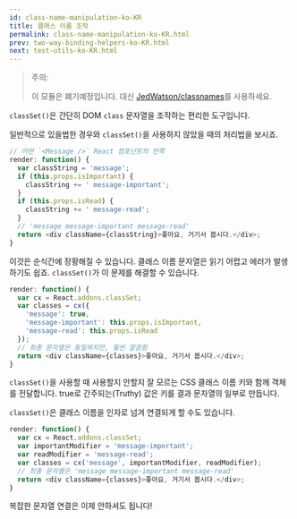 ```yaml
---
id: class-name-manipulation-ko-KR
title: 클래스 이름 조작
permalink: class-name-manipulation-ko-KR.html
prev: two-way-binding-helpers-ko-KR.html
next: test-utils-ko-KR.html
---
```


> 주의:
>
> 이 모듈은 폐기예정입니다. 대신 [JedWatson/classnames](https://github.com/JedWatson/classnames)를 사용하세요.

`classSet()`은 간단히 DOM `class` 문자열을 조작하는 편리한 도구입니다.

일반적으로 있을법한 경우와 `classSet()`을 사용하지 않았을 때의 처리법을 보시죠.

```javascript
// 어떤 `<Message />` React 컴포넌트의 안쪽
render: function() {
  var classString = 'message';
  if (this.props.isImportant) {
    classString += ' message-important';
  }
  if (this.props.isRead) {
    classString += ' message-read';
  }
  // 'message message-important message-read'
  return <div className={classString}>좋아요, 거기서 봅시다.</div>;
}
```

이것은 순식간에 장황해질 수 있습니다. 클래스 이름 문자열은 읽기 어렵고 에러가 발생하기도 쉽죠. `classSet()`가 이 문제를 해결할 수 있습니다.

```javascript
render: function() {
  var cx = React.addons.classSet;
  var classes = cx({
    'message': true,
    'message-important': this.props.isImportant,
    'message-read': this.props.isRead
  });
  // 최종 문자열은 동일하지만, 훨씬 깔끔함
  return <div className={classes}>좋아요, 거기서 봅시다.</div>;
}
```

`classSet()`을 사용할 때 사용할지 안할지 잘 모르는 CSS 클래스 이름 키와 함께 객체를 전달합니다. true로 간주되는(Truthy) 값은 키를 결과 문자열의 일부로 만듭니다.

`classSet()`은 클래스 이름을 인자로 넘겨 연결되게 할 수도 있습니다.

```javascript
render: function() {
  var cx = React.addons.classSet;
  var importantModifier = 'message-important';
  var readModifier = 'message-read';
  var classes = cx('message', importantModifier, readModifier);
  // 최종 문자열은 'message message-important message-read'
  return <div className={classes}>좋아요, 거기서 봅시다.</div>;
}
```

복잡한 문자열 연결은 이제 안하셔도 됩니다!
